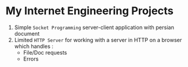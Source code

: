 # My Internet Engineering Projects

1. Simple `Socket Programming` server-client application with persian document
2. Limited `HTTP Server` for working with a server in HTTP on a browser which handles :
   * File/Doc requests
   * Errors

